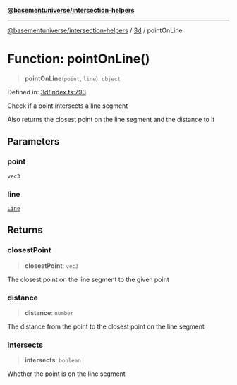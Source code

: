 [**@basementuniverse/intersection-helpers**](../../README.md)

***

[@basementuniverse/intersection-helpers](../../README.md) / [3d](../README.md) / pointOnLine

# Function: pointOnLine()

> **pointOnLine**(`point`, `line`): `object`

Defined in: [3d/index.ts:793](https://github.com/basementuniverse/intersection-helpers/blob/f22d1cffe16ecb68b4b29b8331edc08e3635d16c/src/3d/index.ts#L793)

Check if a point intersects a line segment

Also returns the closest point on the line segment and the distance to it

## Parameters

### point

`vec3`

### line

[`Line`](../types/type-aliases/Line.md)

## Returns

### closestPoint

> **closestPoint**: `vec3`

The closest point on the line segment to the given point

### distance

> **distance**: `number`

The distance from the point to the closest point on the line segment

### intersects

> **intersects**: `boolean`

Whether the point is on the line segment
